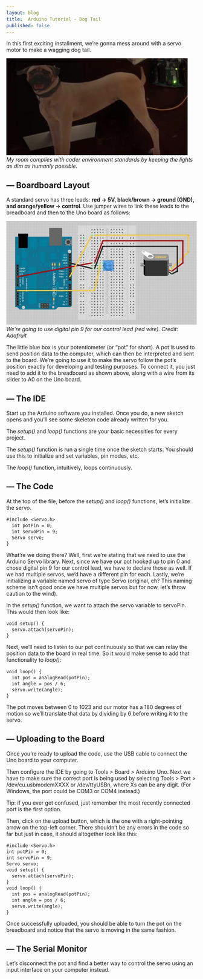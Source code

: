 ```yaml
---
layout: blog
title:  Arduino Tutorial - Dog Tail
published: false
---
```


In this first exciting installment, we’re gonna mess around with a servo motor to make a wagging dog tail.

![Arduino dog tail][dog]
*My room complies with coder environment standards by keeping the lights as dim as humanly possible.*

## &mdash; Boardboard Layout
A standard servo has three leads: **red → 5V, black/brown → ground (GND), and orange/yellow → control**. Use jumper wires to link these leads to the breadboard and then to the Uno board as follows:


![Arduino setup board][init-board]
*We’re going to use digital pin 9 for our control lead (red wire). Credit: Adafruit*

The little blue box is your potentiometer (or “pot” for short). A pot is used to send position data to the computer, which can then be interpreted and sent to the board. We’re going to use it to make the servo follow the pot’s position exactly for developing and testing purposes. To connect it, you just need to add it to the breadboard as shown above, along with a wire from its slider to A0 on the Uno board.

## &mdash; The IDE
Start up the Arduino software you installed. Once you do, a new sketch opens and you’ll see some skeleton code already written for you.

The _setup()_ and _loop()_ functions are your basic necessities for every project.

The _setup()_ function is run a single time once the sketch starts. You should use this to initialize and set variables, pin modes, etc.

The _loop()_ function, intuitively, loops continuously.

## &mdash; The Code
At the top of the file, before the _setup()_ and _loop()_ functions, let’s initialize the servo.

<pre class="line-numbers"><code class="language-java">#include &lt;Servo.h&gt;
  int potPin = 0;
  int servoPin = 9;
  Servo servo;
}</code></pre>

What’re we doing there? Well, first we’re stating that we need to use the Arduino Servo library. Next, since we have our pot hooked up to pin 0 and chose digital pin 9 for our control lead, we have to declare those as well. If we had multiple servos, we’d have a different pin for each. Lastly, we’re initializing a variable named servo of type Servo (original, eh? This naming scheme isn’t good once we have multiple servos but for now, let’s throw caution to the wind).

In the _setup()_ function, we want to attach the servo variable to servoPin. This would then look like:

<pre class="line-numbers"><code class="language-java">void setup() {
  servo.attach(servoPin);
}</code></pre>

Next, we’ll need to listen to our pot continuously so that we can relay the position data to the board in real time. So it would make sense to add that functionality to _loop()_:

<pre class="line-numbers"><code class="language-java">void loop() {
  int pos = analogRead(potPin);
  int angle = pos / 6;
  servo.write(angle);
}</code></pre>

The pot moves between 0 to 1023 and our motor has a 180 degrees of motion so we’ll translate that data by dividing by 6 before writing it to the servo.

## &mdash; Uploading to the Board
Once you’re ready to upload the code, use the USB cable to connect the Uno board to your computer.

Then configure the IDE by going to Tools > Board > Arduino Uno. Next we have to make sure the correct port is being used by selecting Tools > Port > /dev/cu.usbmodemXXXX or /dev/ttyUSBn, where Xs can be any digit. (For Windows, the port could be COM3 or COM4 instead.)

Tip: if you ever get confused, just remember the most recently connected port is the first option.

Then, click on the upload button, which is the one with a right-pointing arrow on the top-left corner. There shouldn’t be any errors in the code so far but just in case, it should altogether look like this:

<pre class="line-numbers"><code class="language-java">#include &lt;Servo.h&gt;
int potPin = 0;
int servoPin = 9;
Servo servo;
void setup() {
  servo.attach(servoPin);
}
void loop() {
  int pos = analogRead(potPin);
  int angle = pos / 6;
  servo.write(angle);
}</code></pre>

Once successfully uploaded, you should be able to turn the pot on the breadboard and notice that the servo is moving in the same fashion.

## &mdash; The Serial Monitor
Let’s disconnect the pot and find a better way to control the servo using an input interface on your computer instead.


[dog]: /assets/img/blog/dog-tail/dog.gif "My room complies with coder environment standards by keeping the lights as dim as humanly possible."
[init-board]: /assets/img/blog/dog-tail/init-board.jpeg "We’re going to use digital pin 9 for our control lead (red wire). Credit: Adafruit"